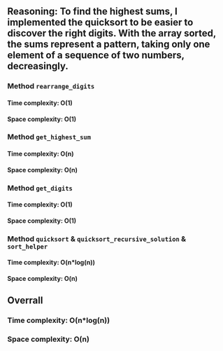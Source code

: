 ## Reasoning: To find the highest sums, I implemented the quicksort to be easier to discover the right digits. With the array sorted, the sums represent a pattern, taking only one element of a sequence of two numbers, decreasingly. 

### Method `rearrange_digits`

#### Time complexity: O(1)
#### Space complexity: O(1)

### Method `get_highest_sum`

#### Time complexity: O(n)
#### Space complexity: O(n)

### Method `get_digits`

#### Time complexity: O(1)
#### Space complexity: O(1)

### Method `quicksort` & `quicksort_recursive_solution` & `sort_helper`

#### Time complexity: O(n*log(n))
#### Space complexity: O(n)

## Overrall

### Time complexity: O(n*log(n))
### Space complexity: O(n)